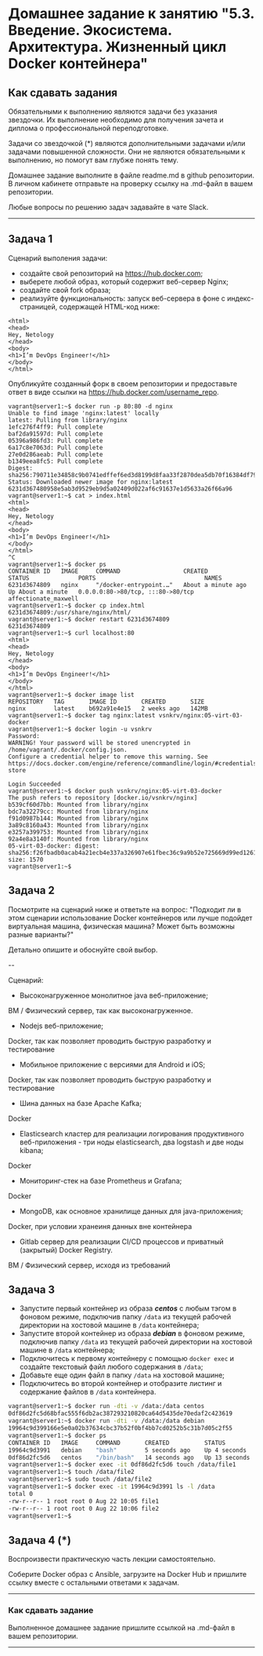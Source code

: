 
# Домашнее задание к занятию "5.3. Введение. Экосистема. Архитектура. Жизненный цикл Docker контейнера"

## Как сдавать задания

Обязательными к выполнению являются задачи без указания звездочки. Их выполнение необходимо для получения зачета и диплома о профессиональной переподготовке.

Задачи со звездочкой (*) являются дополнительными задачами и/или задачами повышенной сложности. Они не являются обязательными к выполнению, но помогут вам глубже понять тему.

Домашнее задание выполните в файле readme.md в github репозитории. В личном кабинете отправьте на проверку ссылку на .md-файл в вашем репозитории.

Любые вопросы по решению задач задавайте в чате Slack.

---

## Задача 1

Сценарий выполения задачи:

- создайте свой репозиторий на https://hub.docker.com;
- выберете любой образ, который содержит веб-сервер Nginx;
- создайте свой fork образа;
- реализуйте функциональность:
запуск веб-сервера в фоне с индекс-страницей, содержащей HTML-код ниже:
```
<html>
<head>
Hey, Netology
</head>
<body>
<h1>I’m DevOps Engineer!</h1>
</body>
</html>
```
Опубликуйте созданный форк в своем репозитории и предоставьте ответ в виде ссылки на https://hub.docker.com/username_repo.

```
vagrant@server1:~$ docker run -p 80:80 -d nginx
Unable to find image 'nginx:latest' locally
latest: Pulling from library/nginx
1efc276f4ff9: Pull complete 
baf2da91597d: Pull complete 
05396a986fd3: Pull complete 
6a17c8e7063d: Pull complete 
27e0d286aeab: Pull complete 
b1349eea8fc5: Pull complete 
Digest: sha256:790711e34858c9b0741edffef6ed3d8199d8faa33f2870dea5db70f16384df79
Status: Downloaded newer image for nginx:latest
6231d367480958e5ab3d9529eb9d5a02409d022af6c91637e1d5633a26f66a96
vagrant@server1:~$ cat > index.html
<html>
<head>
Hey, Netology
</head>
<body>
<h1>I’m DevOps Engineer!</h1>
</body>
</html>
^C
vagrant@server1:~$ docker ps
CONTAINER ID   IMAGE     COMMAND                  CREATED              STATUS              PORTS                               NAMES
6231d3674809   nginx     "/docker-entrypoint.…"   About a minute ago   Up About a minute   0.0.0.0:80->80/tcp, :::80->80/tcp   affectionate_maxwell
vagrant@server1:~$ docker cp index.html 6231d3674809:/usr/share/nginx/html/
vagrant@server1:~$ docker restart 6231d3674809
6231d3674809
vagrant@server1:~$ curl localhost:80
<html>
<head>
Hey, Netology
</head>
<body>
<h1>I’m DevOps Engineer!</h1>
</body>
</html>
vagrant@server1:~$ docker image list
REPOSITORY   TAG       IMAGE ID       CREATED       SIZE
nginx        latest    b692a91e4e15   2 weeks ago   142MB
vagrant@server1:~$ docker tag nginx:latest vsnkrv/nginx:05-virt-03-docker
vagrant@server1:~$ docker login -u vsnkrv
Password: 
WARNING! Your password will be stored unencrypted in /home/vagrant/.docker/config.json.
Configure a credential helper to remove this warning. See
https://docs.docker.com/engine/reference/commandline/login/#credentials-store

Login Succeeded
vagrant@server1:~$ docker push vsnkrv/nginx:05-virt-03-docker
The push refers to repository [docker.io/vsnkrv/nginx]
b539cf60d7bb: Mounted from library/nginx 
bdc7a32279cc: Mounted from library/nginx 
f91d0987b144: Mounted from library/nginx 
3a89c8160a43: Mounted from library/nginx 
e3257a399753: Mounted from library/nginx 
92a4e8a3140f: Mounted from library/nginx 
05-virt-03-docker: digest: sha256:f26fbadb0acab4a21ecb4e337a326907e61fbec36c9a9b52e725669d99ed1261 size: 1570
vagrant@server1:~$
```


## Задача 2

Посмотрите на сценарий ниже и ответьте на вопрос:
"Подходит ли в этом сценарии использование Docker контейнеров или лучше подойдет виртуальная машина, физическая машина? Может быть возможны разные варианты?"

Детально опишите и обоснуйте свой выбор.

--

Сценарий:

- Высоконагруженное монолитное java веб-приложение;

ВМ / Физический сервер, так как высоконагруженное.

- Nodejs веб-приложение;

Docker, так как позволяет проводить быструю разработку и тестирование

- Мобильное приложение c версиями для Android и iOS;

Docker, так как позволяет проводить быструю разработку и тестирование

- Шина данных на базе Apache Kafka;

Docker

- Elasticsearch кластер для реализации логирования продуктивного веб-приложения - три ноды elasticsearch, два logstash и две ноды kibana;

Docker

- Мониторинг-стек на базе Prometheus и Grafana;

Docker

- MongoDB, как основное хранилище данных для java-приложения;

Docker, при условии хранеиня данных вне контейнера

- Gitlab сервер для реализации CI/CD процессов и приватный (закрытый) Docker Registry.

ВМ / Физический сервер, исходя из требований

## Задача 3

- Запустите первый контейнер из образа ***centos*** c любым тэгом в фоновом режиме, подключив папку ```/data``` из текущей рабочей директории на хостовой машине в ```/data``` контейнера;
- Запустите второй контейнер из образа ***debian*** в фоновом режиме, подключив папку ```/data``` из текущей рабочей директории на хостовой машине в ```/data``` контейнера;
- Подключитесь к первому контейнеру с помощью ```docker exec``` и создайте текстовый файл любого содержания в ```/data```;
- Добавьте еще один файл в папку ```/data``` на хостовой машине;
- Подключитесь во второй контейнер и отобразите листинг и содержание файлов в ```/data``` контейнера.

```bash
vagrant@server1:~$ docker run -dti -v /data:/data centos
0df86d2fc5d68bfac555f6db2ac387293210820ca64d5435de70edaf2c423619
vagrant@server1:~$ docker run -dti -v /data:/data debian
19964c9d399166e5e0a02b37634cbc37b52f0bf4bb7cd0252b5c31b7d05c2f55
vagrant@server1:~$ docker ps
CONTAINER ID   IMAGE     COMMAND       CREATED          STATUS          PORTS     NAMES
19964c9d3991   debian    "bash"        5 seconds ago    Up 4 seconds              practical_satoshi
0df86d2fc5d6   centos    "/bin/bash"   14 seconds ago   Up 13 seconds             optimistic_thompson
vagrant@server1:~$ docker exec -it 0df86d2fc5d6 touch /data/file1
vagrant@server1:~$ touch /data/file2
vagrant@server1:~$ sudo touch /data/file2
vagrant@server1:~$ docker exec -it 19964c9d3991 ls -l /data
total 0
-rw-r--r-- 1 root root 0 Aug 22 10:05 file1
-rw-r--r-- 1 root root 0 Aug 22 10:06 file2
vagrant@server1:~$
```

## Задача 4 (*)

Воспроизвести практическую часть лекции самостоятельно.

Соберите Docker образ с Ansible, загрузите на Docker Hub и пришлите ссылку вместе с остальными ответами к задачам.


---

### Как cдавать задание

Выполненное домашнее задание пришлите ссылкой на .md-файл в вашем репозитории.

---
